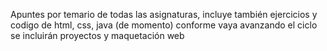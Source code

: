 Apuntes por temario de todas las asignaturas, incluye también ejercicios y codigo de html, css, java (de momento) conforme vaya avanzando el ciclo se incluirán proyectos y maquetación web
